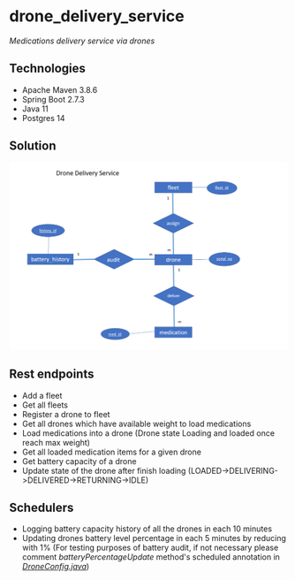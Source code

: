 # drone_delivery_service
_Medications delivery service via drones_

## Technologies
- Apache Maven 3.8.6
- Spring Boot 2.7.3
- Java 11
- Postgres 14

## Solution
![ER diagram](img/ER_diagram.png)

## Rest endpoints
- Add a fleet
- Get all fleets
- Register a drone to fleet
- Get all drones which have available weight to load medications
- Load medications into a drone (Drone state Loading and loaded once reach max weight)
- Get all loaded medication items for a given drone
- Get battery capacity of a drone
- Update state of the drone after finish loading (LOADED->DELIVERING->DELIVERED->RETURNING->IDLE)

## Schedulers
- Logging battery capacity history of all the drones in each 10 minutes
- Updating drones battery level percentage in each 5 minutes by reducing with 1% (For testing purposes of battery audit, if not necessary please comment _batteryPercentageUpdate_ method's scheduled annotation in [_DroneConfig.java_](src/main/java/com/delivery/drone/config/DroneConfig.java))

